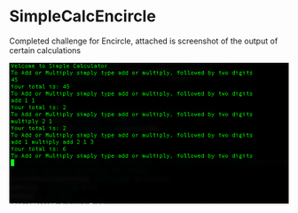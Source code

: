 # SimpleCalcEncircle

Completed challenge for Encircle, attached is screenshot of the output of certain calculations

![](screenshots/outputScreenshot.png)
